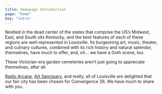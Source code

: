 ```yaml
---
title: Homepage Introduction
page: "home"
key: "intro"
---
```

Nestled in the dead center of the states that comprise the US’s Midwest, East, and South sits Kentucky, and the best features of each of these regions are well-represented in Louisville. Its burgeoning art, music, theater, and culinary cultures, combined with its rich history and natural splendor, themselves, have much to offer, and, oh… we have a Goth scene, too.

These Victorian-era garden cemeteries aren’t just going to appreciate themselves, after all.

[Radio Arcane](https://www.radio-arcane.com), [Art Sanctuary](http://www.art-sanctuary.org), and really, all of Louisville are delighted that our fair city has been chosen for Convergence 26. We have much to share with you.
